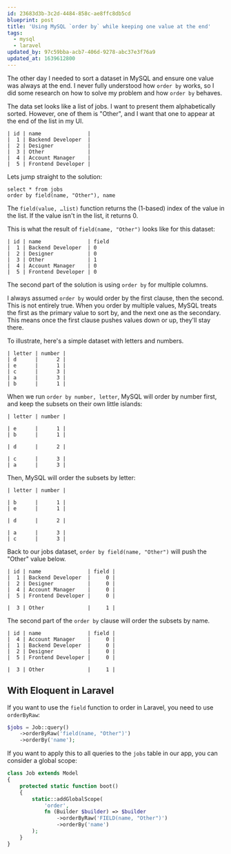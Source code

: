 ```yaml
---
id: 23683d3b-3c2d-4484-858c-ae8ffc8db5cd
blueprint: post
title: 'Using MySQL `order by` while keeping one value at the end'
tags:
  - mysql
  - laravel
updated_by: 97c59bba-acb7-406d-9278-abc37e3f76a9
updated_at: 1639612800
---
```

The other day I needed to sort a dataset in MySQL and ensure one value was always at the end. I never fully understood how `order by` works, so I did some research on how to solve my problem and how `order by` behaves.

<!--more-->

The data set looks like a list of jobs. I want to present them alphabetically sorted. However, one of them is "Other", and I want that one to appear at the end of the list in my UI.

```
| id | name               |
|  1 | Backend Developer  |
|  2 | Designer           |
|  3 | Other              |
|  4 | Account Manager    |
|  5 | Frontend Developer |
```

Lets jump straight to the solution:

```
select * from jobs
order by field(name, "Other"), name
```

The `field(value, …list)` function returns the (1-based) index of the value in the list. If the value isn't in the list, it returns 0.

This is what the result of `field(name, "Other")` looks like for this dataset:

```
| id | name               | field
|  1 | Backend Developer  | 0
|  2 | Designer           | 0
|  3 | Other              | 1
|  4 | Account Manager    | 0
|  5 | Frontend Developer | 0
```

The second part of the solution is using `order by` for multiple columns.

I always assumed `order by` would order by the first clause, then the second. This is not entirely true. When you order by multiple values, MySQL treats the first as the primary value to sort by, and the next one as the secondary. This means once the first clause pushes values down or up, they'll stay there.

To illustrate, here's a simple dataset with letters and numbers.

```
| letter | number |
| d      |      2 |
| e      |      1 |
| c      |      3 |
| a      |      3 |
| b      |      1 |
```

When we run `order by number, letter`, MySQL will order by number first, and keep the subsets on their own little islands:

```
| letter | number |

| e      |      1 |
| b      |      1 |

| d      |      2 |

| c      |      3 |
| a      |      3 |
```

Then, MySQL will order the subsets by letter:

```
| letter | number |

| b      |      1 |
| e      |      1 |

| d      |      2 |

| a      |      3 |
| c      |      3 |
```

Back to our jobs dataset, `order by field(name, "Other")` will push the "Other" value below.

```
| id | name               | field |
|  1 | Backend Developer  |     0 |
|  2 | Designer           |     0 |
|  4 | Account Manager    |     0 |
|  5 | Frontend Developer |     0 |

|  3 | Other              |     1 |
```

The second part of the `order by` clause will order the subsets by name.

```
| id | name               | field |
|  4 | Account Manager    |     0 |
|  1 | Backend Developer  |     0 |
|  2 | Designer           |     0 |
|  5 | Frontend Developer |     0 |

|  3 | Other              |     1 |
```

## With Eloquent in Laravel

If you want to use the `field` function to order in Laravel, you need to use `orderByRaw`:

```php
$jobs = Job::query()
    ->orderByRaw('field(name, "Other")')
    ->orderBy('name');
```

If you want to apply this to all queries to the `jobs` table in our app, you can consider a global scope:

```php
class Job extends Model
{
    protected static function boot()
    {
        static::addGlobalScope(
            'order',
            fn (Builder $builder) => $builder
                ->orderByRaw('FIELD(name, "Other")')
                ->orderBy('name')
        );
    }
}
```
